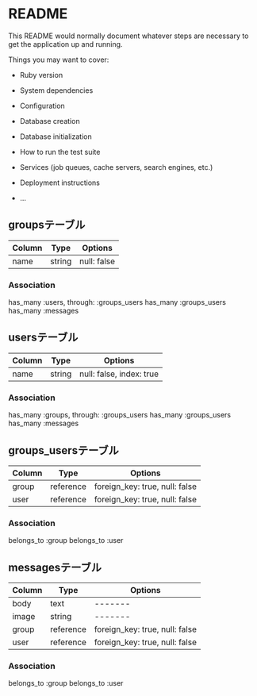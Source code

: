 # README

This README would normally document whatever steps are necessary to get the
application up and running.

Things you may want to cover:

* Ruby version

* System dependencies

* Configuration

* Database creation

* Database initialization

* How to run the test suite

* Services (job queues, cache servers, search engines, etc.)

* Deployment instructions

* ...

## groupsテーブル

|Column|Type|Options|
|------|----|-------|
|name|string|null: false|

### Association

has_many :users, through: :groups_users
has_many :groups_users
has_many :messages


## usersテーブル

|Column|Type|Options|
|------|----|-------|
|name|string|null: false, index: true|

### Association

has_many :groups, through: :groups_users
has_many :groups_users
has_many :messages


## groups_usersテーブル

|Column|Type|Options|
|------|----|-------|
|group|reference|foreign_key: true, null: false|
|user|reference|foreign_key: true, null: false|

### Association

belongs_to :group
belongs_to :user


## messagesテーブル

|Column|Type|Options|
|------|----|-------|
|body|text|-------|
|image|string|-------|
|group|reference|foreign_key: true, null: false|
|user|reference|foreign_key: true, null: false|

### Association

belongs_to :group
belongs_to :user